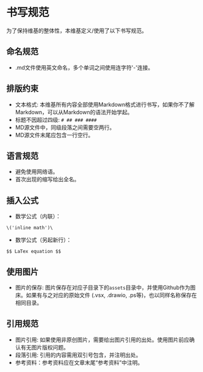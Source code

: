 # 书写规范

为了保持维基的整体性，本维基定义/使用了以下书写规范。

## 命名规范
- .md文件使用英文命名，多个单词之间使用连字符'-'连接。


## 排版约束
- 文本格式: 本维基所有内容全部使用Markdown格式进行书写，如果你不了解Markdown，可以从Markdown的语法开始学起。
- 标题不因超过四级: `# ## ### ####`
- MD源文件中，同级段落之间需要空两行。
- MD源文件末尾应包含一行空行。


## 语言规范
- 避免使用网络语。
- 首次出现的缩写给出全名。


## 插入公式
- 数学公式（内联）：
```
\('inline math')\
```

- 数学公式（另起新行）：
```
$$ LaTex equation $$
```

## 使用图片
- 图片的保存: 图片保存在对应子目录下的`assets`目录中，并使用Github作为图床。如果有与之对应的原始文件 (.vsx, .drawio, .ps等)，也以同样名称保存在相同目录。


## 引用规范
- 图片引用: 如果使用非原创图片，需要给出图片引用的出处。使用图片前应确认有无图片版权问题。
- 段落引用: 引用的内容需用双引号包含，并注明出处。
- 参考资料：参考资料应在文章末尾“参考资料”中注明。
